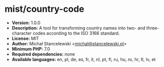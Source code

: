 # mist/country-code
+ **Version:** 1.0.0
+ **Description:** A tool for transforming country names into two- and three-character codes according to the ISO 3166 standard.
+ **License:** MIT
+ **Author:** Michał Stancelewski \<michal@stancelewski.pl\>
+ **Minimum PHP:** 7.0
+ **Required dependencies:** none
+ **Available languages:** en, pl, de, es, fr, it, nl, pt, fi, ru, hu, ro, hr, lt, lv, et
